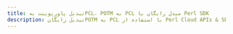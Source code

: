 ---title: تبدیل پاورپوینت بهPCL، POTM به PCL مبدل رایگان یا Perl SDKdescription: تبدیل رایگانPOTM به PCL با استفاده از Perl Cloud APIs & SDK. همچنین اسناد Microsoft PowerPoint را در Cloud ایجاد، ویرایش و رندر کنید.---